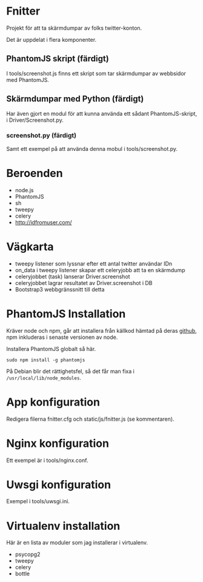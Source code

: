 # Fnitter

Projekt för att ta skärmdumpar av folks twitter-konton. 

Det är uppdelat i flera komponenter. 

## PhantomJS skript (färdigt)

I tools/screenshot.js finns ett skript som tar skärmdumpar av webbsidor med PhantomJS. 

## Skärmdumpar med Python (färdigt)

Har även gjort en modul för att kunna använda ett sådant PhantomJS-skript, i Driver/Screenshot.py.

### screenshot.py (färdigt)

Samt ett exempel på att använda denna mobul i tools/screenshot.py. 

# Beroenden

  * node.js
  * PhantomJS
  * sh
  * tweepy
  * celery
  * http://idfromuser.com/

# Vägkarta

  * tweepy listener som lyssnar efter ett antal twitter användar IDn
  * on\_data i tweepy listener skapar ett celeryjobb att ta en skärmdump
  * celeryjobbet (task) lanserar Driver.screenshot
  * celeryjobbet lagrar resultatet av Driver.screenshot i DB
  * Bootstrap3 webbgränssnitt till detta

# PhantomJS Installation

Kräver node och npm, går att installera från källkod hämtad på deras [github](https://github.com/joyent/node), npm inkluderas i senaste versionen av node. 

Installera PhantomJS globalt så här. 

    sudo npm install -g phantomjs

På Debian blir det rättighetsfel, så det får man fixa i `/usr/local/lib/node_modules`. 

# App konfiguration

Redigera filerna fnitter.cfg och static/js/fnitter.js (se kommentaren).

# Nginx konfiguration

Ett exempel är i tools/nginx.conf.

# Uwsgi konfiguration

Exempel i tools/uwsgi.ini.

# Virtualenv installation

Här är en lista av moduler som jag installerar i virtualenv. 

  * psycopg2
  * tweepy
  * celery
  * bottle
